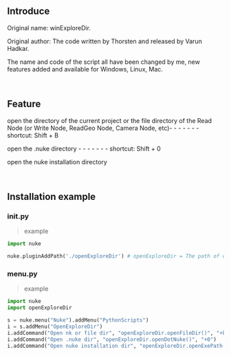## Introduce

Original name: winExploreDir. 

Original author: The code written by Thorsten and released by Varun Hadkar.

The name and code of the script all have been changed by me, new features added and available for Windows, Linux, Mac.

<br />

## Feature 

open the directory of the current project or the file directory of the Read Node (or Write Node, ReadGeo Node, Camera Node, etc)- - - - - - - shortcut: Shift + B

open the .nuke directory - - - - - - - shortcut: Shift + 0

open the nuke installation directory

<br />

## Installation example
### init.py
> example
```python
import nuke

nuke.pluginAddPath('./openExploreDir') # openExploreDir = The path of openExploreDir.py file relative to the .nuke folder
```

### menu.py
> example
```python
import nuke
import openExploreDir

s = nuke.menu("Nuke").addMenu("PythonScripts")
i = s.addMenu("OpenExploreDir")
i.addCommand("Open nk or file dir", "openExploreDir.openFileDir()", "+b")
i.addCommand("Open .nuke dir", "openExploreDir.openDotNuke()", "+0")
i.addCommand("Open nuke installation dir", "openExploreDir.openExePath()")
```
